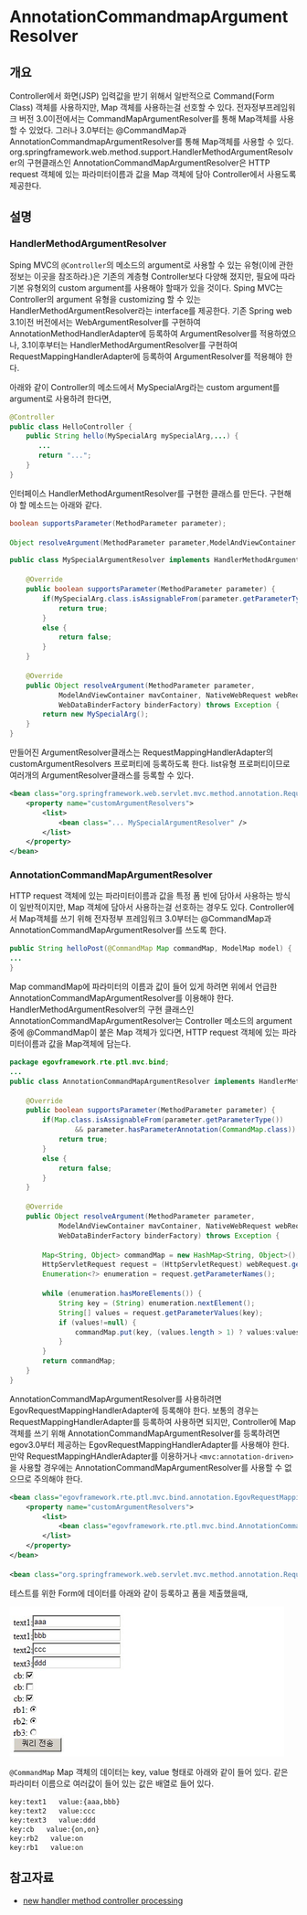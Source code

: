 # AnnotationCommandmapArgumentResolver

## 개요

Controller에서 화면(JSP) 입력값을 받기 위해서 일반적으로 Command(Form Class) 객체를 사용하지만, Map 객체를 사용하는걸 선호할 수 있다.
전자정부프레임워크 버전 3.0이전에서는 CommandMapArgumentResolver를 통해 Map객체를 사용할 수 있었다. 그러나 3.0부터는 @CommandMap과 AnnotationCommandmapArgumentResolver를 통해 Map객체를 사용할 수 있다.
org.springframework.web.method.support.HandlerMethodArgumentResolver의 구현클래스인 AnnotationCommandMapArgumentResolver은 HTTP request 객체에 있는 파라미터이름과 값을 Map 객체에 담아 Controller에서 사용도록 제공한다.

## 설명

### HandlerMethodArgumentResolver

Sping MVC의 `@Controller`의 메소드의 argument로 사용할 수 있는 유형(이에 관한 정보는 이곳을 참조하라.)은 기존의 계층형 Controller보다 다양해 졌지만,
필요에 따라 기본 유형외의 custom argument를 사용해야 할때가 있을 것이다.
Sping MVC는 Controller의 argument 유형을 customizing 할 수 있는 HandlerMethodArgumentResolver라는 interface를 제공한다.
기존 Spring web 3.1이전 버전에서는 WebArgumentResolver를 구현하여 AnnotationMethodHandlerAdapter에 등록하여 ArgumentResolver를 적용하였으나,
3.1이후부터는 HandlerMethodArgumentResolver를 구현하여  RequestMappingHandlerAdapter에 등록하여 ArgumentResolver를 적용해야 한다.

아래와 같이 Controller의 메소드에서 MySpecialArg라는 custom argument를 argument로 사용하려 한다면,

```java
@Controller
public class HelloController {
    public String hello(MySpecialArg mySpecialArg,...) {
       ...
       return "...";
    }
}
```

인터페이스 HandlerMethodArgumentResolver를 구현한 클래스를 만든다. 구현해야 할 메소드는 아래와 같다.

```java
boolean supportsParameter(MethodParameter parameter);
 
Object resolveArgument(MethodParameter parameter,ModelAndViewContainer mavContainer, NativeWebRequest webRequest,WebDataBinderFactory binderFactory) throws Exception;
```

```java
public class MySpecialArgumentResolver implements HandlerMethodArgumentResolver{
 
	@Override
	public boolean supportsParameter(MethodParameter parameter) {
		if(MySpecialArg.class.isAssignableFrom(parameter.getParameterType())) {
			return true;
		}
		else {
			return false;
		}
	}
 
	@Override
	public Object resolveArgument(MethodParameter parameter,
			ModelAndViewContainer mavContainer, NativeWebRequest webRequest,
			WebDataBinderFactory binderFactory) throws Exception {
		return new MySpecialArg();		
	}
}
```

만들어진 ArgumentResolver클래스는 RequestMappingHandlerAdapter의 customArgumentResolvers 프로퍼티에 등록하도록 한다. list유형 프로퍼티이므로 여러개의 ArgumentResolver클래스를 등록할 수 있다.

```xml
<bean class="org.springframework.web.servlet.mvc.method.annotation.RequestMappingHandlerAdapter">
    <property name="customArgumentResolvers">
        <list>
            <bean class="... MySpecialArgumentResolver" />
        </list>
    </property>
</bean>
```

### AnnotationCommandMapArgumentResolver

HTTP request 객체에 있는 파라미터이름과 값을 특정 폼 빈에 담아서 사용하는 방식이 일반적이지만, Map 객체에 담아서 사용하는걸 선호하는 경우도 있다.
Controller에서 Map객체를 쓰기 위해 전자정부 프레임워크 3.0부터는 @CommandMap과 AnnotationCommandMapArgumentResolver를 쓰도록 한다.

```java
public String helloPost(@CommandMap Map commandMap, ModelMap model) {
...
}
```

Map commandMap에 파라미터의 이름과 값이 들어 있게 하려면 위에서 언급한 AnnotationCommandMapArgumentResolver를 이용해야 한다.
HandlerMethodArgumentResolver의 구현 클래스인 AnnotationCommandMapArgumentResolver는
Controller 메소드의 argument중에 @CommandMap이 붙은 Map 객체가 있다면, HTTP request 객체에 있는 파라미터이름과 값을 Map객체에 담는다.

```java
package egovframework.rte.ptl.mvc.bind;
...
public class AnnotationCommandMapArgumentResolver implements HandlerMethodArgumentResolver{
 
	@Override
	public boolean supportsParameter(MethodParameter parameter) {
		if(Map.class.isAssignableFrom(parameter.getParameterType()) 
				&& parameter.hasParameterAnnotation(CommandMap.class)) {
			return true;
		}
		else {
			return false;
		}
	}
 
	@Override
	public Object resolveArgument(MethodParameter parameter,
			ModelAndViewContainer mavContainer, NativeWebRequest webRequest,
			WebDataBinderFactory binderFactory) throws Exception {
 
		Map<String, Object> commandMap = new HashMap<String, Object>();
		HttpServletRequest request = (HttpServletRequest) webRequest.getNativeRequest();			
		Enumeration<?> enumeration = request.getParameterNames();
 
		while (enumeration.hasMoreElements()) {
			String key = (String) enumeration.nextElement();
			String[] values = request.getParameterValues(key);
			if (values!=null) {
				commandMap.put(key, (values.length > 1) ? values:values[0] );
			}
		}
		return commandMap;
	}
}
```

AnnotationCommandMapArgumentResolver를 사용하려면 EgovRequestMappingHandlerAdapter에 등록해야 한다. 보통의 경우는 RequestMappingHandlerAdapter를 등록하여 사용하면 되지만, Controller에 Map객체를 쓰기 위해 AnnotationCommandMapArgumentResolver를 등록하려면 egov3.0부터 제공하는 EgovRequestMappingHandlerAdapter를 사용해야 한다.
만약 RequestMappingHAndlerAdapter를 이용하거나 `<mvc:annotation-driven>`을 사용할 경우에는 AnnotationCommandMapArgumentResolver를 사용할 수 없으므로 주의해야 한다.

```xml
<bean class="egovframework.rte.ptl.mvc.bind.annotation.EgovRequestMappingHandlerAdapter">
	<property name="customArgumentResolvers">
		<list>
			<bean class="egovframework.rte.ptl.mvc.bind.AnnotationCommandMapArgumentResolver" />
		</list>
	</property>
</bean>
 
<bean class="org.springframework.web.servlet.mvc.method.annotation.RequestMappingHandlerMapping"/>
```

테스트를 위한 Form에 데이터를 아래와 같이 등록하고 폼을 제출했을때,

![web-servlet-annotation-commandmap-argument-resolver](./images/web-servlet-annotation-commandmap-argument-resolver.png)

`@CommandMap` Map 객체의 데이터는 key, value 형태로 아래와 같이 들어 있다. 같은 파라미터 이름으로 여러값이 들어 있는 값은 배열로 들어 있다.

```
key:text1   value:{aaa,bbb}
key:text2   value:ccc
key:text3   value:ddd
key:cb   value:{on,on}
key:rb2   value:on
key:rb1   value:on
```

## 참고자료

- [new handler method controller processing](http://docs.spring.io/spring/docs/3.2.x/spring-framework-reference/html/new-in-3.1.html#new-in-3.1-handler-method-controller-processing)